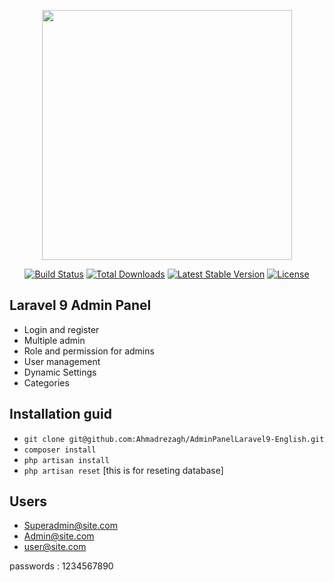 <p align="center"><a href="https://laravel.com" target="_blank"><img src="https://raw.githubusercontent.com/laravel/art/master/logo-lockup/5%20SVG/2%20CMYK/1%20Full%20Color/laravel-logolockup-cmyk-red.svg" width="400"></a></p>

<p align="center">
<a href="https://travis-ci.org/laravel/framework"><img src="https://travis-ci.org/laravel/framework.svg" alt="Build Status"></a>
<a href="https://packagist.org/packages/laravel/framework"><img src="https://img.shields.io/packagist/dt/laravel/framework" alt="Total Downloads"></a>
<a href="https://packagist.org/packages/laravel/framework"><img src="https://img.shields.io/packagist/v/laravel/framework" alt="Latest Stable Version"></a>
<a href="https://packagist.org/packages/laravel/framework"><img src="https://img.shields.io/packagist/l/laravel/framework" alt="License"></a>
</p>

## Laravel 9 Admin Panel

- Login and register
- Multiple admin
- Role and permission for admins
- User management
- Dynamic Settings
- Categories


## Installation guid

- `git clone git@github.com:Ahmadrezagh/AdminPanelLaravel9-English.git`
- `composer install`
- `php artisan install`
- `php artisan reset` [this is for reseting database]


## Users

- Superadmin@site.com
- Admin@site.com
- user@site.com 
  
passwords : 1234567890



